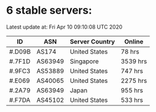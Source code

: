 # 6 stable servers:

Latest update at: Fri Apr 10 09:10:08 UTC 2020

| ID | ASN | Server Country | Online |
| -- | --- | -------------- | ------ |
| #.D09B | AS174 | United States | 78 hrs |
| #.7F1D | AS63949 | Singapore | 3539 hrs |
| #.9FC3 | AS53889 | United States | 747 hrs |
| #.E069 | AS40065 | United States | 2275 hrs |
| #.2A79 | AS63949 | Japan | 955 hrs |
| #.F7DA | AS45102 | United States | 533 hrs |

